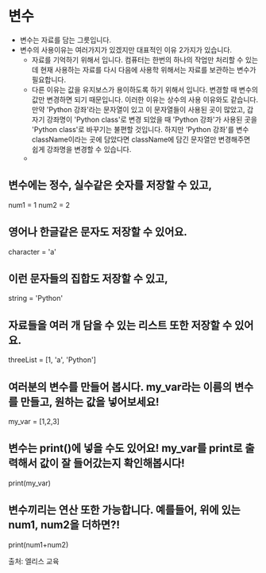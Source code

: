 # 변수
* 변수는 자료를 담는 그릇입니다.
* 변수의 사용이유는 여러가지가 있겠지만 대표적인 이유 2가지가 있습니다.
    * 자료를 기억하기 위해서 입니다. 컴퓨터는 한번의 하나의 작업만 처리할 수 있는데 현재 사용하는 자료를 다시 다음에 사용학 위해서는 자료를 보관하는 변수가 필요합니다.
    * 다른 이유는 값을 유지보스가 용이하도록 하기 위해서 입니다. 변경할 때 변수의 값만 변경하면 되기 때문입니다. 이러한 이유는 상수의 사용 이유와도 같습니다. 만약 'Python 강좌'라는 문자열이 있고 이 문자열들이 사용된 곳이 많았고, 갑자기 강좌명이 'Python class'로 변경 되었을 때 'Python 강좌'가 사용된 곳을 'Python class'로 바꾸기는 불편할 것입니다. 하지만 'Python 강좌'를 변수 className이라는 곳에 담았다면 className에 담긴 문자열만 변경해주면 쉽게 강좌명을 변경할 수 있습니다.
    * 

## 변수에는 정수, 실수같은 숫자를 저장할 수 있고,
num1 = 1
num2 = 2
## 영어나 한글같은 문자도 저장할 수 있어요.
character = 'a'

## 이런 문자들의 집합도 저장할 수 있고,
string = 'Python'

## 자료들을 여러 개 담을 수 있는 리스트 또한 저장할 수 있어요.
threeList = [1, 'a', 'Python']

## 여러분의 변수를 만들어 봅시다. my_var라는 이름의 변수를 만들고, 원하는 값을 넣어보세요!

my_var = [1,2,3]

## 변수는 print()에 넣을 수도 있어요! my_var를 print로 출력해서 값이 잘 들어갔는지 확인해봅시다!
print(my_var)

## 변수끼리는 연산 또한 가능합니다. 예를들어, 위에 있는 num1, num2을 더하면?!
print(num1+num2)



출처: 엘리스 교육
